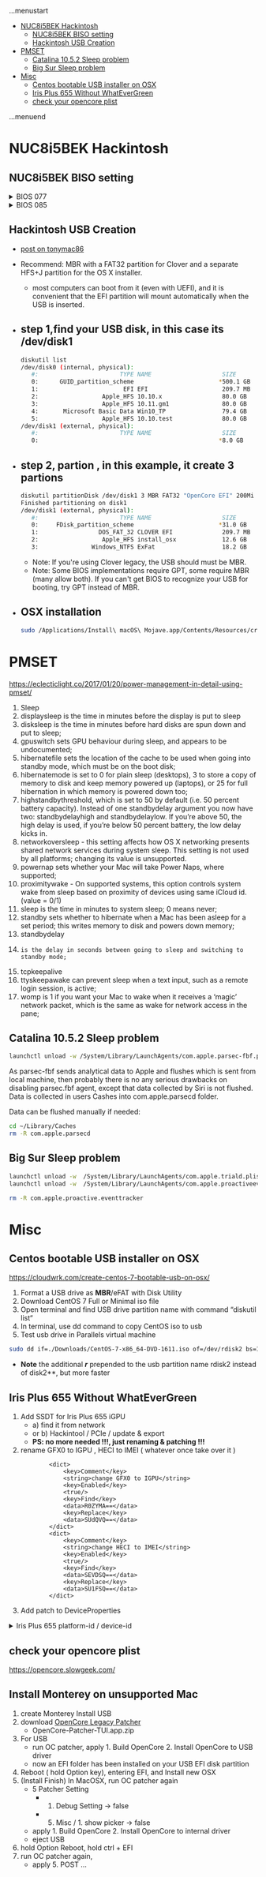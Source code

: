 ...menustart

- [NUC8i5BEK Hackintosh](#da39d68f2cf6c3c46123458cd98bd79d)
    - [NUC8i5BEK BISO setting](#90b4244131823d7d8c05f4f1c274183e)
    - [Hackintosh USB Creation](#3144f57f7c88cbc932e24094440b99d8)
- [PMSET](#4aef377d2268514c138fb8df812de501)
    - [Catalina 10.5.2 Sleep problem](#bcbe6e609bff0627e2e3654d1a1123e8)
    - [Big Sur Sleep problem](#8793db1e9550cee531b14bcf6086ff68)
- [Misc](#74248c725e00bf9fe04df4e35b249a19)
    - [Centos bootable USB installer on OSX](#e529594e6b7af1bbc305ae37bca03507)
    - [Iris Plus 655  Without WhatEverGreen](#b629a48f87baa1255d141a0d31957405)
    - [check your opencore plist](#f9a1aa084270d908f100a833ffc5f42d)

...menuend


<h2 id="da39d68f2cf6c3c46123458cd98bd79d"></h2>


# NUC8i5BEK Hackintosh

<h2 id="90b4244131823d7d8c05f4f1c274183e"></h2>


## NUC8i5BEK BISO setting

<details>
<summary>
BIOS 077
</summary>

- « Intel VT for directed I/VO (VT-d) » ： disabled
    - **can be enabled if you set DisableIoMapper to YES**
- « Secure Boot » ： disabled
- « Fast Boot » ： disabled
- UEFI boot enalbe /   Legacy Boot disable
- SATA mode ： AHCI
- Boot->Boot Configuration-> « Boot Network Devices Last » ： disabled
- Power->Secondary Power Settings, « Wake on LAN from S4/S5 », set to « Stay Off »
- Devices->Video, « IGD Minimum Memory » set to 64mb
- Devices->Video, « IGD Aperture Size » set to MAX
- disable reader-card

</details>


<details>
<summary>
BIOS 085
</summary>

https://github.com/zearp/Nucintosh

- Devices -> USB -> Port Device Charging Mode: off
- Devices -> USB -> USB Legacy -> Disabled
- Devices -> PCI  
    - wifi -> disable
    - readcard -> disable
- Security -> Thunderbolt Security Level: Legacy Mode
- Power -> Wake on LAN from S4/S5: Stay Off
- Boot -> Boot Configuration -> Network Boot: Disable
- Boot -> Secure Boot -> Disable

</details>




<h2 id="3144f57f7c88cbc932e24094440b99d8"></h2>


## Hackintosh USB Creation

- [post on tonymac86](https://www.tonymacx86.com/threads/guide-booting-the-os-x-installer-on-laptops-with-clover.148093/#post-917900)

- Recommend: MBR with a FAT32 partition for Clover and a separate HFS+J partition for the OS X installer.
    - most computers can boot from it (even with UEFI), and it is convenient that the EFI partition will mount automatically when the USB is inserted.

- step 1,find your USB disk, in this case its /dev/disk1
    - 
    ```bash
    diskutil list
    /dev/disk0 (internal, physical):
       #:                       TYPE NAME                    SIZE       IDENTIFIER
       0:      GUID_partition_scheme                        *500.1 GB   disk0
       1:                        EFI EFI                     209.7 MB   disk0s1
       2:                  Apple_HFS 10.10.x                 80.0 GB    disk0s2
       3:                  Apple_HFS 10.11.gm1               80.0 GB    disk0s3
       4:       Microsoft Basic Data Win10_TP                79.4 GB    disk0s4
       5:                  Apple_HFS 10.10.test              80.0 GB    disk0s5
    /dev/disk1 (external, physical):
       #:                       TYPE NAME                    SIZE       IDENTIFIER
       0:                                                   *8.0 GB     disk1[/B]
    ```
- step 2, partion , in this example, it create 3 partions 
    - 
    ```bash
    diskutil partitionDisk /dev/disk1 3 MBR FAT32 "OpenCore EFI" 200Mi HFS+J "install_osx" 12000Mi ExFat "ExFat" R
    Finished partitioning on disk1
    /dev/disk1 (external, physical):
       #:                       TYPE NAME                    SIZE       IDENTIFIER
       0:     FDisk_partition_scheme                        *31.0 GB    disk1
       1:                 DOS_FAT_32 CLOVER EFI              209.7 MB   disk1s1
       2:                  Apple_HFS install_osx             12.6 GB    disk1s2
       3:               Windows_NTFS ExFat                   18.2 GB    disk1s3
    ```
    - Note: If you're using Clover legacy, the USB should must be MBR.
    - Note: Some BIOS implementations require GPT, some require MBR (many allow both). If you can't get BIOS to recognize your USB for booting, try GPT instead of MBR.
- OSX installation
    - 
    ```bash
    sudo /Applications/Install\ macOS\ Mojave.app/Contents/Resources/createinstallmedia --volume /Volumes/install_osx/ --nointeraction --downloadassets
    ```


<h2 id="4aef377d2268514c138fb8df812de501"></h2>


# PMSET

https://eclecticlight.co/2017/01/20/power-management-in-detail-using-pmset/

1. Sleep
2. displaysleep is the time in minutes before the display is put to sleep
3. disksleep is the time in minutes before hard disks are spun down and put to sleep; 
4. gpuswitch sets GPU behaviour during sleep, and appears to be undocumented;
5. hibernatefile sets the location of the cache to be used when going into standby mode, which must be on the boot disk; 
6. hibernatemode is set to 0 for plain sleep (desktops), 3 to store a copy of memory to disk and keep memory powered up (laptops), or 25 for full hibernation in which memory is powered down too;
7. highstandbythreshold, which is set to 50 by default (i.e. 50 percent battery capacity). Instead of one standbydelay argument you now have two: standbydelayhigh and standbydelaylow. If you’re above 50, the high delay is used, if you’re below 50 percent battery, the low delay kicks in.
8. networkoversleep - this setting affects how OS X networking presents shared network services during system sleep. This setting is not used by all platforms; changing its value is unsupported.
9. powernap sets whether your Mac will take Power Naps, where supported;
10. proximitywake - On supported systems, this option controls system wake from sleep based on proximity of devices using same iCloud id. (value = 0/1)
11. sleep is the time in minutes to system sleep; 0 means never;
12. standby sets whether to hibernate when a Mac has been asleep for a set period; this writes memory to disk and powers down memory;
13. standbydelay
14.     is the delay in seconds between going to sleep and switching to standby mode;
15. tcpkeepalive
16. ttyskeepawake can prevent sleep when a text input, such as a remote login session, is active;
17. womp is 1 if you want your Mac to wake when it receives a ‘magic’ network packet, which is the same as wake for network access in the pane;


<h2 id="bcbe6e609bff0627e2e3654d1a1123e8"></h2>


## Catalina 10.5.2 Sleep problem

```bash
launchctl unload -w /System/Library/LaunchAgents/com.apple.parsec-fbf.plist
```

As parsec-fbf sends analytical data to Apple and flushes which is sent from local machine, then probably there is no any serious drawbacks on disabling parsec.fbf agent, except that data collected by Siri is not flushed. Data is collected in users Cashes into com.apple.parsecd folder.

Data can be flushed manually if needed:

```bash
cd ~/Library/Caches
rm -R com.apple.parsecd
```

<h2 id="8793db1e9550cee531b14bcf6086ff68"></h2>


## Big Sur Sleep problem

```bash
launchctl unload -w  /System/Library/LaunchAgents/com.apple.triald.plist
launchctl unload -w  /System/Library/LaunchAgents/com.apple.proactiveeventtrackerd.plist

rm -R com.apple.proactive.eventtracker
```


<h2 id="74248c725e00bf9fe04df4e35b249a19"></h2>


# Misc 


<h2 id="e529594e6b7af1bbc305ae37bca03507"></h2>


## Centos bootable USB installer on OSX

https://cloudwrk.com/create-centos-7-bootable-usb-on-osx/

1. Format a USB drive as **MBR**/eFAT with Disk Utility
2. Download CentOS 7 Full or Minimal iso file
3. Open terminal and find USB drive partition name with command “diskutil list“
4. In terminal, use dd command to copy CentOS iso to usb
5. Test usb drive in Parallels virtual machine

```bash
sudo dd if=./Downloads/CentOS-7-x86_64-DVD-1611.iso of=/dev/rdisk2 bs=1m
```

- **Note** the additional ***r*** prepended to the usb partition name rdisk2 instead of disk2**, but more faster



<h2 id="b629a48f87baa1255d141a0d31957405"></h2>


## Iris Plus 655  Without WhatEverGreen

1. Add SSDT for Iris Plus 655 iGPU
    - a) find it from network
    - or b) Hackintool / PCIe / update & export 
    - **PS: no more needed !!!, just renaming & patching !!!**
2. rename  GFX0 to IGPU , HECI to IMEI ( whatever once take over it )
    ```plist
            <dict>
                <key>Comment</key>
                <string>change GFX0 to IGPU</string>
                <key>Enabled</key>
                <true/>
                <key>Find</key>
                <data>R0ZYMA==</data>
                <key>Replace</key>
                <data>SUdQVQ==</data>
            </dict>
            <dict>
                <key>Comment</key>
                <string>change HECI to IMEI</string>
                <key>Enabled</key>
                <true/>
                <key>Find</key>
                <data>SEVDSQ==</data>
                <key>Replace</key>
                <data>SU1FSQ==</data>
            </dict>
    ```
3. Add patch to DeviceProperties


<details>
<summary>
Iris Plus 655  platform-id / device-id
</summary>

```text
1. Bios   gpu memory setting
    - Allocation : depending on the frame buffer ( look value TOTAL_STOLEN in frame buffer list )
    - DVMT total memory size: max
    - https://github.com/acidanthera/WhateverGreen/blob/master/Manual/FAQ.IntelHD.en.md
    - 但是 似乎没什么问题。。。

To inject DeviceProperties

Only these properties may be added:
— AAPL,ig-platform-id or AAPL,snb-platform-id framebuffer
— device-id for IGPU (if faking is necessary)
— device-id for IMEI (if faking is necessary)
— properties for patches (if necessary)


### AAPL,ig-platform-id

Iris Plus 655

ID: 3EA50005, STOLEN: 57 MB, FBMEM: 0 bytes, VRAM: 1536 MB, Flags: 0x00E30B0A
TOTAL STOLEN: 58 MB, TOTAL CURSOR: 1 MB (1572864 bytes), MAX STOLEN: 172 MB, MAX OVERALL: 173 MB (181940224 bytes)
Model name: Intel Iris Plus Graphics 655


Recommended framebuffers:

Laptop:
0x3EA50009 (default)


# And now you have your final framebuffer profile
0900A53E = AAPL,ig-platform-id


#### device-id

https://ark.intel.com/content/www/us/en/ark/products/135935/intel-core-i5-8259u-processor-6m-cache-up-to-3-80-ghz.html


Device ID
0x3EA5   // lucky

# And voila, you have your device-id
A53E0000 = device-id


DeviceProperties
  Add
    PciRoot(0x0)/Pci(0x2,0x0)
      AAPL,ig-platform-id  Data <>
      device-id            Data <>
      ...
```

</details>


<h2 id="f9a1aa084270d908f100a833ffc5f42d"></h2>


## check your opencore plist

https://opencore.slowgeek.com/



## Install Monterey on unsupported Mac

1. create Monterey Install USB
2. download [OpenCore Legacy Patcher](https://github.com/dortania/OpenCore-Legacy-Patcher/releases/tag/0.3.1)
    - OpenCore-Patcher-TUI.app.zip
3. For USB
    - run OC patcher, apply 1. Build OpenCore  2. Install OpenCore to USB driver
    - now an EFI folder has been installed on your USB EFI disk partition
4. Reboot ( hold Option key), entering EFI, and Install new OSX
5. (Install Finish) In MacOSX,   run OC patcher again
    - 5 Patcher Setting
        - 1. Debug Setting -> false
        - 5. Misc / 1. show picker -> false
    - apply 1. Build OpenCore  2. Install OpenCore to internal driver
    - eject USB
6. hold Option Reboot,   hold ctrl + EFI
7. run OC patcher again,
    - apply 5. POST ...


